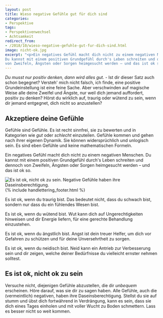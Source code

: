 ```yaml
---
layout: post
title: Wieso negative Gefühle gut für dich sind
categories:
- Perspektive
tags:
- Perspektivenwechsel
- Achtsamkeit
redirect_from:
- /2018/10/wieso-negative-gefuhle-gut-fur-dich-sind.html
image: nicht-ok.jpg
excerpt: "<p>Ein negatives Gefühl macht dich nicht zu einem negativen Menschen.
Du kannst mit einem positiven Grundgefühl durch's Leben schreiten und dennoch
von Zweifeln, Ängsten oder Sorgen heimgesucht werden – und das ist ok so.</p>"
---
```


*Du musst nur positiv denken, dann wird alles gut.* - Ist dir dieser Satz auch
schon begegnet? Versteh' mich nicht falsch,
ich finde, eine positive Grundeinstellung ist eine feine Sache. Aber
verschwinden auf magische Weise alle deine Zweifel und Ängste, nur weil
dich jemand auffordert, positiv zu denken? Hörst du wirklich auf,
traurig oder wütend zu sein, wenn dir jemand entgegnet, dich nicht so
anzustellen?

## Akzeptiere deine Gefühle

Gefühle sind Gefühle. Es ist recht sinnfrei, sie zu bewerten und in
Kategorien wie *gut* oder *schlecht* einzuteilen. Gefühle kommen und
gehen nach ihrer eigenen Dynamik. Sie können widersprüchlich und
unlogisch sein. Es sind eben Gefühle und keine mathematischen Formeln.

Ein negatives Gefühl macht dich nicht zu einem negativen Menschen. Du
kannst mit einem positiven Grundgefühl durch's Leben schreiten und
dennoch von Zweifeln, Ängsten oder Sorgen heimgesucht werden – und das
ist ok so.

![Es ist ok, nicht ok zu sein. Negative Gefühle haben ihre Daseinsberechtigung.]({{site.baseurl}}/assets/img/posts/nicht-ok.jpg)
{% include handlettering_footer.html %}

Es ist ok, wenn du traurig bist. Das bedeutet nicht, dass du schwach
bist, sondern nur dass du ein fühlendes Wesen bist.

Es ist ok, wenn du wütend bist. Wut kann dich auf Ungerechtigkeiten
hinweisen und dir Energie liefern, für eine gerechte Behandlung
einzustehen.

Es ist ok, wenn du ängstlich bist. Angst ist dein treuer Helfer, um dich
vor Gefahren zu schützen und für deine Unversehrtheit zu sorgen.

Es ist ok, wenn du neidisch bist. Neid kann ein Antrieb zur Verbesserung
sein und dir zeigen, welche deiner Bedürfnisse du vielleicht ernster
nehmen solltest.

## Es ist ok, nicht ok zu sein

Versuche nicht, diejenigen Gefühle abzustellen, die dir *unbequem*
erscheinen. Höre darauf, was sie dir zu sagen haben. Alle Gefühle, auch
die (vermeintlich) negativen, haben ihre Daseinsberechtigung. Stellst du
sie auf stumm und übst dich fortwährend in Verdrängung, kann es sein,
dass sie dich eines Tages einholen und mit voller Wucht zu Boden
schmettern. Lass es besser nicht so weit kommen.
